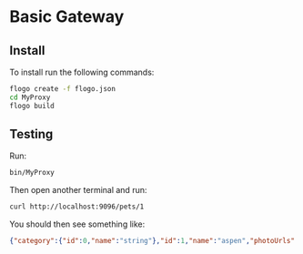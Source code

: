 # Basic Gateway

## Install

To install run the following commands:
```bash
flogo create -f flogo.json
cd MyProxy
flogo build
```

## Testing

Run:
```bash
bin/MyProxy
```

Then open another terminal and run:
```bash
curl http://localhost:9096/pets/1
```

You should then see something like:
```json
{"category":{"id":0,"name":"string"},"id":1,"name":"aspen","photoUrls":["string"],"status":"done","tags":[{"id":0,"name":"string"}]}
```
